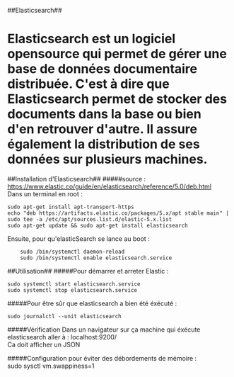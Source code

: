 ##Elasticsearch##

Elasticsearch est un logiciel opensource qui permet de gérer une base de données documentaire distribuée. C'est à dire que Elasticsearch permet de stocker des documents dans la base ou bien d'en retrouver d'autre. Il assure également la distribution de ses données sur plusieurs machines.
======


##Installation d'Elasticsearch##
#####source : https://www.elastic.co/guide/en/elasticsearch/reference/5.0/deb.html  
Dans un terminal en root :  

    sudo apt-get install apt-transport-https
    echo "deb https://artifacts.elastic.co/packages/5.x/apt stable main" | sudo tee -a /etc/apt/sources.list.d/elastic-5.x.list  
    sudo apt-get update && sudo apt-get install elasticsearch  

Ensuite, pour qu'elasticSearch se lance au boot :

        sudo /bin/systemctl daemon-reload  
        sudo /bin/systemctl enable elasticsearch.service  

##Utilisation##
#####Pour démarrer et arreter Elastic :  

    sudo systemctl start elasticsearch.service  
    sudo systemctl stop elasticsearch.service  

#####Pour être sûr que elasticsearch a bien été éxécuté :  

    sudo journalctl --unit elasticsearch  


#####Vérification
Dans un navigateur sur ça machine qui éxécute elasticsearch aller à : localhost:9200/  
Ca doit afficher un JSON  


#####Configuration
pour éviter des débordements de mémoire :  
sudo sysctl vm.swappiness=1




    











